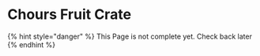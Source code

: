 # Chours Fruit Crate

{% hint style="danger" %}
This Page is not complete yet. Check back later
{% endhint %}

